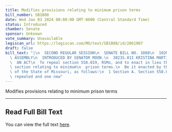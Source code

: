 ```yaml
---
title: Modifies provisions relating to minimum prison terms
bill_number: SB1088
date: Wed Jan 03 2024 00:00:00 GMT-0600 (Central Standard Time)
status: Introduced
chamber: Senate
sponsor: Unknown
vote_summary: Unavailable
legiscan_url: https://legiscan.com/MO/text/SB1088/id/2861907
draft: false
bill_text: "|\n  SECOND REGULAR SESSION\n  SENATE BILL NO. 1088\n  102ND GENERA L\
  \ ASSEMBLY\n  INTRODUCED BY SENATOR MOON.\n  3023S.01I KRISTINA MARTIN, Secretary\n\
  \  AN ACT\n  To repeal section 558.019, RSMo, and to enact in lieu thereof one new\
  \ section relating to minimum\n  prison terms.\n  Be it enacted by the General Assembly\
  \ of the State of Missouri, as follows:\n  1 Section A. Section 558.019, RSMo, is\
  \ repealed and one new"
---
```

Modifies provisions relating to minimum prison terms

---

## Read Full Bill Text

You can view the full text [here](https://legiscan.com/MO/text/SB1088/id/2861907).
